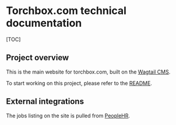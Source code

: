 # Torchbox.com technical documentation

[TOC]

## Project overview

This is the main website for torchbox.com, built on the [Wagtail CMS](https://wagtail.org/).

To start working on this project, please refer to the [README](https://github.com/torchbox/wagtail-torchbox/blob/main/README.md).

## External integrations

The jobs listing on the site is pulled from [PeopleHR](https://www.peoplehr.com/).
